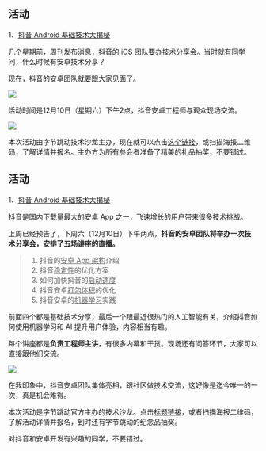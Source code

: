 ## 活动

1、[抖音 Android 基础技术大揭秘](https://www.bagevent.com/event/8337204?bag_track=001)

几个星期前，周刊发布消息，抖音的 iOS 团队要办技术分享会。当时就有同学问，什么时候有安卓技术分享？

现在，抖音的安卓团队就要跟大家见面了。

![](https://cdn.beekka.com/blogimg/asset/202211/bg2022112305.webp)

活动时间是12月10日（星期六）下午2点，抖音安卓工程师与观众现场交流。

![](https://cdn.beekka.com/blogimg/asset/202211/bg2022112304.webp)

本次活动由字节跳动技术沙龙主办，现在就可以点击[这个链接](https://www.bagevent.com/event/8337204?bag_track=001)，或扫描海报二维码，了解详情并报名。主办方为所有参会者准备了精美的礼品抽奖，不要错过。

## 活动

1、[抖音 Android 基础技术大揭秘](https://www.bagevent.com/event/8337204?bag_track=001)

抖音是国内下载量最大的安卓 App 之一，飞速增长的用户带来很多技术挑战。

上周已经预告了，下周六（12月10日）下午两点，**抖音的安卓团队将举办一次技术分享会，安排了五场讲座的直播。**

> 1. 抖音的<u>安卓 App 架构</u>介绍
> 1. 抖音<u>稳定性</u>的优化方案
> 1. 如何加快抖音的<u>启动速度</u>
> 1. 抖音安卓<u>打包体积</u>的优化
> 1. 抖音安卓的<u>机器学习</u>实践

前面四个都是基础技术分享，最后一个跟最近很热门的人工智能有关，介绍抖音如何使用机器学习和 AI 提升用户体验，内容相当有趣。

每个讲座都是**负责工程师主讲**，有很多内幕和干货。现场还有问答环节，大家可以直接跟他们交流。

![](https://cdn.beekka.com/blogimg/asset/202211/bg2022112305.webp)

在我印象中，抖音安卓团队集体亮相，跟社区做技术交流，这好像是迄今唯一的一次，真是机会难得。

本次活动是字节跳动官方主办的技术沙龙。点击[标题链接](https://www.bagevent.com/event/8337204?bag_track=001)，或者扫描海报二维码，了解活动详情并报名，到时还有字节跳动的纪念品抽奖。

对抖音和安卓开发有兴趣的同学，不要错过。